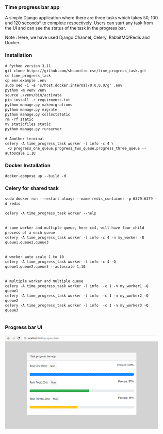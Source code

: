 ### Time progress bar app

A simple Django application where there are three tasks which takes 50, 100 and 120 seconds* to complete respectively.
Users can start any task from the UI and can see the status of the task in the progress bar.

Note : Here, we have used Django Channel, Celery, RabbitMQ/Redis and Docker.

### Installation

```
# Python version 3.11
git clone https://github.com/shoumitro-cse/time_progress_task.git
cd time_progress_task
cp env.example .env
sudo sed -i -e 's/host.docker.internal/0.0.0.0/g' .env
python -m venv venv
source ./venv/bin/activate
pip install -r requirments.txt
python manage.py makemigrations
python manage.py migrate
python manage.py collectstatic
rm -rf static
mv staticfiles static
python manage.py runserver

# Another terminal
celery -A time_progress_task worker -l info -c 4 \
 -Q progress_one_queue,progress_two_queue,progress_three_queue --autoscale 1,10
```

### Docker Installation
```
docker-compose up --build -d
```

### Celery for shared task

```
sudo docker run --restart always --name redis_container -p 6379:6379 -d redis

celery -A time_progress_task worker --help


# same worker and multiple queue, here c=4, will have four child process of a each queue
celery -A time_progress_task worker -l info -c 4 -n my_worker -Q queue1,queue2,queue3


# worker auto scale 1 to 10
celery -A time_progress_task worker -l info -c 4 -Q queue1,queue2,queue3 --autoscale 1,10


# multiple worker and multiple queue
celery -A time_progress_task worker -l info  -c 1 -n my_worker1 -Q queue1
celery -A time_progress_task worker -l info  -c 1 -n my_worker2 -Q queue2
celery -A time_progress_task worker -l info  -c 1 -n my_worker3 -Q queue3
    
```

### Progress bar UI

![](https://github.com/shoumitro-cse/time_progress_task/blob/main/images/progress_ui.png?raw=true)

